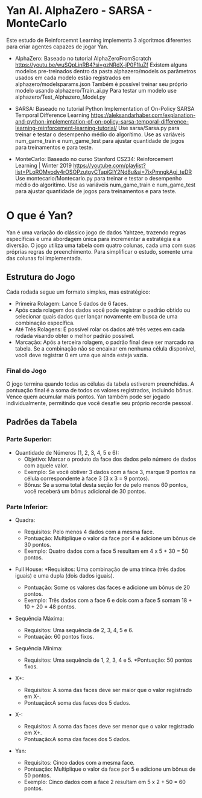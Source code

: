 # Yan AI. AlphaZero - SARSA - MonteCarlo
Este estudo de Reinforcemnt Learning implementa 3 algoritmos diferentes para criar agentes capazes de jogar Yan.

* AlphaZero:
Baseado no tutorial AlphaZeroFromScratch https://youtu.be/wuSQpLinRB4?si=gzNRdX-jP0F1luZf
Existem alguns modelos pre-treinados dentro da pasta alphazero/models os parâmetros usados em cada modelo estão registrados em alphazero/modelsparams.json
Também é possível treinar seu próprio modelo usando alphazero/Train_ai.py
Para testar um modelo use alphazero/Test_Alphazero_Model.py

* SARSA:
Baseado no tutorial Python Implementation of On-Policy SARSA Temporal Difference Learning
https://aleksandarhaber.com/explanation-and-python-implementation-of-on-policy-sarsa-temporal-difference-learning-reinforcement-learning-tutorial/
Use sarsa/Sarsa.py para treinar e testar o desempenho médio do algorítimo. 
Use as variáveis num_game_train e num_game_test para ajustar quantidade de jogos para treinamentos e para teste.

* MonteCarlo:
Baseado no curso Stanford CS234: Reinforcement Learning | Winter 2019 
https://youtube.com/playlist?list=PLoROMvodv4rOSOPzutgyCTapiGlY2Nd8u&si=7ixPmngkAgj_teDR
Use montecarlo/Montecarlo.py para treinar e testar o desempenho médio do algorítimo. 
Use as variáveis num_game_train e num_game_test para ajustar quantidade de jogos para treinamentos e para teste.

# O que é Yan?
Yan é uma variação do clássico jogo de dados Yahtzee, trazendo regras específicas e uma abordagem única para incrementar a estratégia e a diversão. O jogo utiliza uma tabela com quatro colunas, cada uma com suas próprias regras de preenchimento. Para simplificar o estudo, somente uma das colunas foi implementada.

## Estrutura do Jogo
Cada rodada segue um formato simples, mas estratégico:

* Primeira Rolagem: Lance 5 dados de 6 faces.
* Após cada rolagem dos dados você pode registrar o padrão obtido ou selecionar quais dados quer lançar novamente em busca de uma combinação específica.
* Até Três Rolagens: É possível rolar os dados até três vezes em cada rodada visando obter o melhor padrão possível.
* Marcação: Após a terceira rolagem, o padrão final deve ser marcado na tabela. Se a combinação não se encaixar em nenhuma célula disponível, você deve registrar 0 em uma que ainda esteja vazia.
### Final do Jogo
O jogo termina quando todas as células da tabela estiverem preenchidas. A pontuação final é a soma de todos os valores registrados, incluindo bônus. Vence quem acumular mais pontos. Yan também pode ser jogado individualmente, permitindo que você desafie seu próprio recorde pessoal.

## Padrões da Tabela
### Parte Superior:
* Quantidade de Números (1, 2, 3, 4, 5 e 6):
    * Objetivo: Marcar o produto da face dos dados pelo número de dados com aquele valor.
    * Exemplo: Se você obtiver 3 dados com a face 3, marque 9 pontos na célula correspondente à face 3 (3 x 3 = 9 pontos).
    * Bônus: Se a soma total desta seção for de pelo menos 60 pontos, você receberá um bônus adicional de 30 pontos.

### Parte Inferior:
* Quadra:
    * Requisitos: Pelo menos 4 dados com a mesma face.
    * Pontuação: Multiplique o valor da face por 4 e adicione um bônus de 30 pontos.
    * Exemplo: Quatro dados com a face 5 resultam em 4 x 5 + 30 = 50 pontos.

* Full House:
     *Requisitos: Uma combinação de uma trinca (três dados iguais) e uma dupla (dois dados iguais).
    * Pontuação: Some os valores das faces e adicione um bônus de 20 pontos.
    * Exemplo: Três dados com a face 6 e dois com a face 5 somam 18 + 10 + 20 = 48 pontos.

* Sequência Máxima:
    * Requisitos: Uma sequência de 2, 3, 4, 5 e 6.
    * Pontuação: 60 pontos fixos.

* Sequência Mínima:
    * Requisitos: Uma sequência de 1, 2, 3, 4 e 5.
     *Pontuação: 50 pontos fixos.

* X+:
    * Requisitos: A soma das faces deve ser maior que o valor registrado em X-.
    * Pontuação:A soma das faces dos 5 dados.

* X-:
    * Requisitos: A soma das faces deve ser menor que o valor registrado em X+.
    * Pontuação:A soma das faces dos 5 dados.

* Yan:
    * Requisitos: Cinco dados com a mesma face.
    * Pontuação: Multiplique o valor da face por 5 e adicione um bônus de 50 pontos.
    * Exemplo: Cinco dados com a face 2 resultam em 5 x 2 + 50 = 60 pontos.



